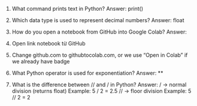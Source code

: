 1. What command prints text in Python?
Answer: print()

2. Which data type is used to represent decimal numbers?
Answer: float

3. How do you open a notebook from GitHub into Google Colab?
Answer:
  1. Open link notebook từ GitHub
  2. Change github.com to githubtocolab.com, or we use “Open in Colab” if we  already have badge

4. What Python operator is used for exponentiation?
Answer: **

5. What is the difference between // and / in Python?
Answer:
/ -> normal division (returns float)
Example: 5 / 2 = 2.5
// → floor division
Example: 5 // 2 = 2
